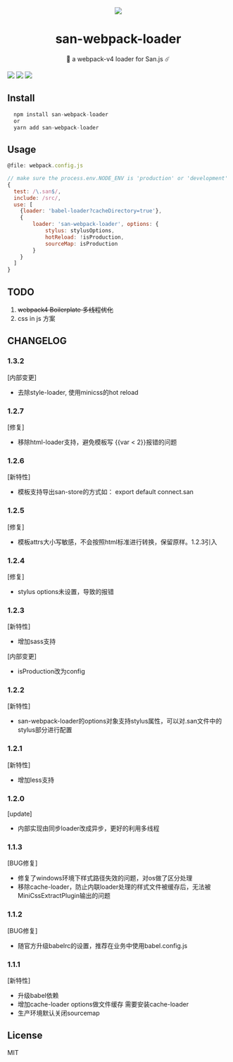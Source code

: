 
<div align="center">
    <img src="https://b.bdstatic.com/searchbox/icms/searchbox/img/san-icon.png"></img>
    <h1> san-webpack-loader</h1>
    <p>🌈 a webpack-v4 loader for San.js ☄️</p>
</div> 




![](https://img.shields.io/github/release/jiangjiu/san-webpack-loader.svg)
![](http://progressed.io/bar/80?title=done)
![](https://img.shields.io/npm/dt/san-webpack-loader.svg)


## Install

```js
  npm install san-webpack-loader
  or
  yarn add san-webpack-loader
```
## Usage

```js
@file: webpack.config.js

// make sure the process.env.NODE_ENV is 'production' or 'development'
{
  test: /\.san$/,
  include: /src/,
  use: [
    {loader: 'babel-loader?cacheDirectory=true'},
    {
        loader: 'san-webpack-loader', options: {
            stylus: stylusOptions,
            hotReload: !isProduction,
            sourceMap: isProduction
        }
    }
  ]
}
```


## TODO
1. ~~webpack4 Boilerplate 多线程优化~~
2. css in js 方案

## CHANGELOG
### 1.3.2
[内部变更] 
- 去除style-loader, 使用minicss的hot reload

### 1.2.7
[修复]
- 移除html-loader支持，避免模板写 {{var < 2}}报错的问题

### 1.2.6
[新特性]
- 模板支持导出san-store的方式如： export default connect.san

### 1.2.5
[修复]
- 模板attrs大小写敏感，不会按照html标准进行转换，保留原样。1.2.3引入
### 1.2.4
[修复]
- stylus options未设置，导致的报错
### 1.2.3
[新特性]
- 增加sass支持

[内部变更]
- isProduction改为config

### 1.2.2
[新特性]
- san-webpack-loader的options对象支持stylus属性，可以对.san文件中的stylus部分进行配置

### 1.2.1
[新特性] 
- 增加less支持

### 1.2.0
[update] 
- 内部实现由同步loader改成异步，更好的利用多线程

### 1.1.3
[BUG修复] 
- 修复了windows环境下样式路径失效的问题，对os做了区分处理
- 移除cache-loader，防止内联loader处理的样式文件被缓存后，无法被MiniCssExtractPlugin输出的问题
    
### 1.1.2
[BUG修复] 
- 随官方升级babelrc的设置，推荐在业务中使用babel.config.js
    
### 1.1.1
[新特性]
- 升级babel依赖
- 增加cache-loader options做文件缓存  需要安装cache-loader
- 生产环境默认关闭sourcemap

## License
  MIT
